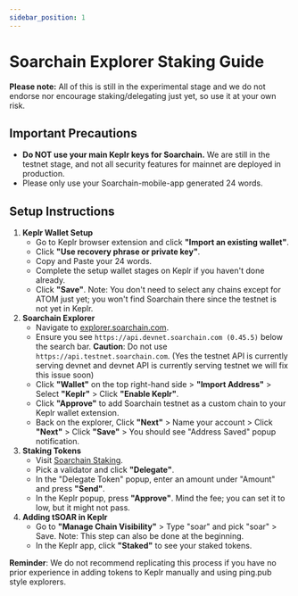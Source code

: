 ```yaml
---
sidebar_position: 1
---
```


# Soarchain Explorer Staking Guide

**Please note:** All of this is still in the experimental stage and we do not endorse nor encourage staking/delegating just yet, so use it at your own risk.

## Important Precautions

- **Do NOT use your main Keplr keys for Soarchain.** We are still in the testnet stage, and not all security features for mainnet are deployed in production.
- Please only use your Soarchain-mobile-app generated 24 words.

## Setup Instructions

1. **Keplr Wallet Setup**
    - Go to Keplr browser extension and click **"Import an existing wallet"**.
    - Click **"Use recovery phrase or private key"**.
    - Copy and Paste your 24 words.
    - Complete the setup wallet stages on Keplr if you haven't done already.
    - Click **"Save"**. Note: You don't need to select any chains except for ATOM just yet; you won't find Soarchain there since the testnet is not yet in Keplr.
2. **Soarchain Explorer**
    - Navigate to [explorer.soarchain.com](https://explorer.soarchain.com/).
    - Ensure you see `https://api.devnet.soarchain.com (0.45.5)` below the search bar. **Caution**: Do not use `https://api.testnet.soarchain.com`. (Yes the testnet API is currently serving devnet and devnet API is currently serving testnet we will fix this issue soon)
    - Click **"Wallet"** on the top right-hand side > **"Import Address"** > Select **"Keplr"** > Click **"Enable Keplr"**.
    - Click **"Approve"** to add Soarchain testnet as a custom chain to your Keplr wallet extension.
    - Back on the explorer, Click **"Next"** > Name your account > Click **"Next"** > Click **"Save"** > You should see "Address Saved" popup notification.
3. **Staking Tokens**
    - Visit [Soarchain Staking](https://explorer.soarchain.com/soar/staking).
    - Pick a validator and click **"Delegate"**.
    - In the "Delegate Token" popup, enter an amount under "Amount" and press **"Send"**.
    - In the Keplr popup, press **"Approve"**. Mind the fee; you can set it to low, but it might not pass.
4. **Adding tSOAR in Keplr**
    - Go to **"Manage Chain Visibility"** > Type "soar" and pick "soar" > Save. Note: This step can also be done at the beginning.
    - In the Keplr app, click **"Staked"** to see your staked tokens.

**Reminder**: We do not recommend replicating this process if you have no prior experience in adding tokens to Keplr manually and using ping.pub style explorers.